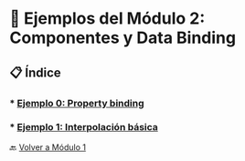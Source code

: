 # 🧪 Ejemplos del Módulo 2: Componentes y Data Binding

## 📋 Índice

### * [Ejemplo 0: Property binding](./Enunciados/Ejemplo_0.md)
### * [Ejemplo 1: Interpolación básica](./Enunciados/Ejemplo_1.md)

🔙 [Volver a Módulo 1](../Modulo_1.md)
